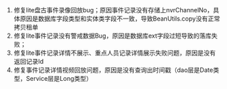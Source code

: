 1. 修复lite盘古事件录像回放bug；原因事件记录没有存储上nvrChannelNo，具体原因是数据库字段类型和实体类字段不一致，导致BeanUtils.copy没有正常拷贝租单
2. 修复lite事件记录没有警戒数据Bug，原因是数据库ext字段过短导致的落库失败；
3. 修复lite事件记录详情不展示、重点人员记录详情展示失败问题，原因是没有返回记录Id
4. 修复事件记录详情视频回放问题，原因是没有查询出时间戳（dao层是Date类型，Service层是Long类型）